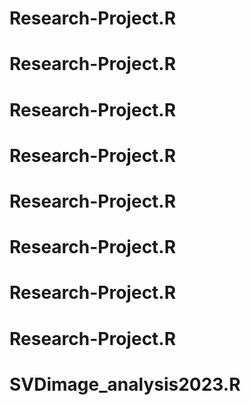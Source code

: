 # Research-Project.R
# Research-Project.R
# Research-Project.R
# Research-Project.R
# Research-Project.R
# Research-Project.R
# Research-Project.R
# Research-Project.R
# SVDimage_analysis2023.R
